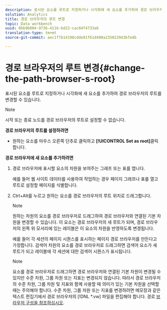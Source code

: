 ```yaml
---
description: 표시된 요소를 루트로 지정하거나 시각화에 새 요소를 추가하여 경로 브라우저의 루트를 변경할 수 있습니다.
solution: Analytics
title: 경로 브라우저의 루트 변경
topic: Data workbench
uuid: 0bb9b004-9736-411b-bd22-cac04f4733a6
translation-type: tm+mt
source-git-commit: aec1f7b14198cdde91f61d490a235022943bfedb

---
```



# 경로 브라우저의 루트 변경{#change-the-path-browser-s-root}

표시된 요소를 루트로 지정하거나 시각화에 새 요소를 추가하여 경로 브라우저의 루트를 변경할 수 있습니다.

>[!NOTE]
>
>시작 또는 종료 노드를 경로 브라우저의 루트로 설정할 수 없습니다.

**경로 브라우저의 루트를 설정하려면**

* 원하는 요소를 마우스 오른쪽 단추로 클릭하고 **[!UICONTROL Set as root]**&#x200B;클릭합니다.

**경로 브라우저에 새 요소를 추가하려면**

1. 경로 브라우저에 표시할 요소의 차원을 보여주는 그래프 또는 표를 엽니다.

   예를 들어 웹 사이트 데이터를 사용하여 작업하는 경우 페이지 그래프나 표를 열고 루트로 설정할 페이지를 식별합니다.

1. Ctrl+Alt를 누르고 원하는 요소를 경로 브라우저의 루트 위치로 드래그합니다.

   >[!NOTE]
   >
   >원하는 차원의 요소를 경로 브라우저로 드래그하여 경로 브라우저와 연결된 기본 차원을 변경할 수 있습니다. 이 요소는 경로 브라우저의 새 루트가 되며, 경로 브라우저의 왼쪽 위 모서리에 있는 레이블은 이 요소의 차원을 반영하도록 변경됩니다.

   예를 들어 각 세션의 페이지 시퀀스를 표시하는 페이지 경로 브라우저를 만든다고 가정합니다. 검색어 차원의 요소를 경로 브라우저로 드래그하면 검색어 요소가 새 루트가 되고 레이블에 각 세션에 대한 검색어 시퀀스가 표시됩니다.

   >[!NOTE]
   >
   >요소를 경로 브라우저로 드래그하면 경로 브라우저와 연결된 기본 차원이 변경될 수 있지만 수준 차원, 그룹 차원 또는 지표는 변경되지 않습니다. 따라서 경로 브라우저의 수준 차원, 그룹 차원 및 지표와 함께 사용할 때 의미가 있는 기본 차원을 선택할 때는 주의해야 합니다. 수준 차원, 그룹 차원 또는 지표를 변경하려면 메모장과 같은 텍스트 편집기에서 경로 브라우저의 [!DNL *.vw] 파일을 편집해야 합니다. 경로 [브라우저 구성을 참조하십시오](../../../../home/c-get-started/c-intf-anlys-ftrs/t-config-path-brwsr.md#task-bbb3ddaa140a414f984b697c2b8202a3).

